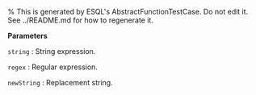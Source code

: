 % This is generated by ESQL's AbstractFunctionTestCase. Do not edit it. See ../README.md for how to regenerate it.

**Parameters**

`string`
:   String expression.

`regex`
:   Regular expression.

`newString`
:   Replacement string.

